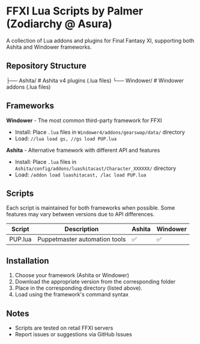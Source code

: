 # FFXI Lua Scripts by Palmer (Zodiarchy @ Asura)

A collection of Lua addons and plugins for Final Fantasy XI, supporting both Ashita and Windower frameworks.

## Repository Structure
├── Ashita/ # Ashita v4 plugins (.lua files)
└── Windower/ # Windower addons (.lua files)

## Frameworks

**Windower** - The most common third-party framework for FFXI
- Install: Place `.lua` files in `Windower4/addons/gearswap/data/` directory
- Load: `//lua load gs, //gs load PUP.lua`

**Ashita** - Alternative framework with different API and features
- Install: Place `.lua` files in `Ashita/config/addons/luashitacast/Character_XXXXXX/` directory  
- Load: `/addon load luashitacast, /lac load PUP.lua`

## Scripts

Each script is maintained for both frameworks when possible. Some features may vary between versions due to API differences.

| Script | Description | Ashita | Windower |
|--------|-------------|--------|----------|
| PUP.lua | Puppetmaster automation tools | ✅ | ✅ |

## Installation

1. Choose your framework (Ashita or Windower)
2. Download the appropriate version from the corresponding folder
3. Place in the corresponding directory (listed above).
4. Load using the framework's command syntax

## Notes

- Scripts are tested on retail FFXI servers
- Report issues or suggestions via GitHub Issues
